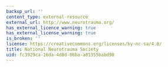 ```yaml
---
backup_url: ''
content_type: external-resource
external_url: http://www.neurotrauma.org/
has_external_licence_warning: true
has_external_license_warning: true
is_broken: ''
license: https://creativecommons.org/licenses/by-nc-sa/4.0/
title: National Neurotrauma Society
uid: fc3929ca-16da-4d8d-86ba-a81355babd90
---
```

